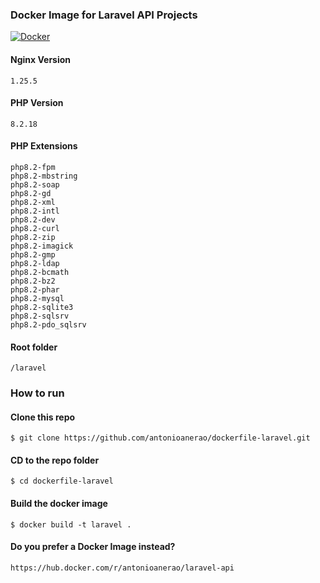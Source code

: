 ### Docker Image for Laravel API Projects

[![Docker](https://github.com/antonioanerao/dockerfile-laravel-api/actions/workflows/docker-publish.yml/badge.svg)](https://github.com/antonioanerao/dockerfile-laravel-api/actions/workflows/docker-publish.yml)

#### Nginx Version
    1.25.5

#### PHP Version
    8.2.18

#### PHP Extensions
    php8.2-fpm
    php8.2-mbstring
    php8.2-soap
    php8.2-gd
    php8.2-xml
    php8.2-intl
    php8.2-dev
    php8.2-curl
    php8.2-zip
    php8.2-imagick
    php8.2-gmp
    php8.2-ldap
    php8.2-bcmath
    php8.2-bz2
    php8.2-phar
    php8.2-mysql
    php8.2-sqlite3
    php8.2-sqlsrv
    php8.2-pdo_sqlsrv

#### Root folder
    /laravel

### How to run

#### Clone this repo
    $ git clone https://github.com/antonioanerao/dockerfile-laravel.git

#### CD to the repo folder
    $ cd dockerfile-laravel

#### Build the docker image
    $ docker build -t laravel .

#### Do you prefer a Docker Image instead?
    https://hub.docker.com/r/antonioanerao/laravel-api
